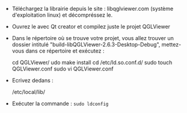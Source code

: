 * Téléchargez la librairie depuis le site : libqglviewer.com (système d'exploitation linux) et décompréssez le.
* Ouvrez le avec Qt creator et compilez juste le projet QGLViewer
* Dans le répertoire où se trouve votre projet, vous allez trouver un dossier intitulé "build-libQGLViewer-2.6.3-Desktop-Debug", mettez-vous dans ce répertoire et exécutez :


    cd QGLViewer/
    udo make install
    cd /etc/ld.so.conf.d/
    sudo touch QGLViewer.conf
    sudo vi QGLViewer.conf

* Ecrivez dedans :

    /etc/local/lib/
	
* Exécuter la commande : `sudo ldconfig`
